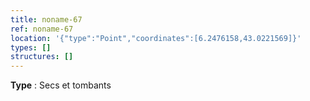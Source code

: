 ```yaml
---
title: noname-67
ref: noname-67
location: '{"type":"Point","coordinates":[6.2476158,43.0221569]}'
types: []
structures: []
---
```


**Type** : Secs et tombants  

